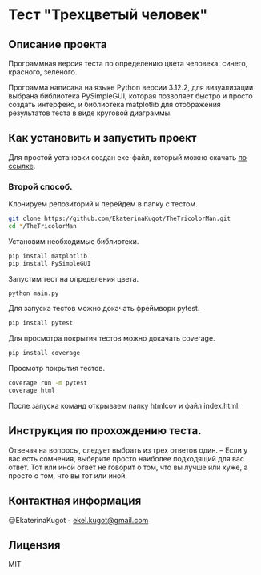 # Тест "Трехцветый человек"

## Описание проекта
Программная версия теста по определению цвета человека: синего, красного, зеленого.

Программа написана на языке Python версии 3.12.2, для визуализации выбрана библиотека PySimpleGUI, которая позволяет быстро и просто создать интерфейс, и библиотека matplotlib для отображения результатов теста в виде круговой диаграммы.

## Как установить и запустить проект
Для простой установки создан exe-файл, который можно скачать [по ссылке](https://drive.google.com/file/d/1KuD0yTANE6ksS7AeI30ikP7oFUVCHoD_/view?usp=sharing).

### Второй способ.
Клонируем репозиторий и перейдем в папку с тестом.
```bash
git clone https://github.com/EkaterinaKugot/TheTricolorMan.git
cd */TheTricolorMan
```

Установим необходимые библиотеки. 
```bash
pip install matplotlib
pip install PySimpleGUI
```

Запустим тест на определения цвета.
```bash
python main.py
```

Для запуска тестов можно докачать фреймворк pytest.
```bash
pip install pytest
```

Для просмотра покрытия тестов можно докачать coverage.
```bash
pip install coverage
```
 
Просмотр покрытия тестов.
```bash
coverage run -m pytest
coverage html
```

После запуска команд открываем папку htmlcov и файл index.html.

## Инструкция по прохождению теста.
Отвечая на вопросы, следует выбрать из трех ответов один. 
– Если у вас есть сомнения, выберите просто наиболее подходящий для вас ответ.
Тот или иной ответ не говорит о том, что вы лучше или хуже, а просто о том, что вы тот или иной.

## Контактная информация
:wink:EkaterinaKugot - ekel.kugot@gmail.com 

## Лицензия
MIT




